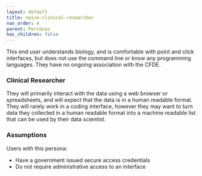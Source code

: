 ```yaml
---
layout: default
title: naive-clinical-researcher
nav_order: 4
parent: Personas
has_children: false
---
```


This end user understands biology, and is comfortable with point and click interfaces,
but does not use the command line or know any programming languages. They have
no ongoing association with the CFDE.

### Clinical Researcher

They will primarily interact with the data using a web browser or spreadsheets,
and will expect that the data is in a human readable format. They will rarely
work in a coding interface, however they may want to turn data they collected in
a human readable format into a machine readable list that can be used by their
data scientist.

### Assumptions

Users with this persona:

-   Have a government issued secure access credentials
-   Do not require administrative access to an interface
